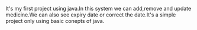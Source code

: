 It's my first project using java.In this system we can add,remove and update medicine.We can also see expiry date or correct the date.It's a simple project only using basic conepts of java.
